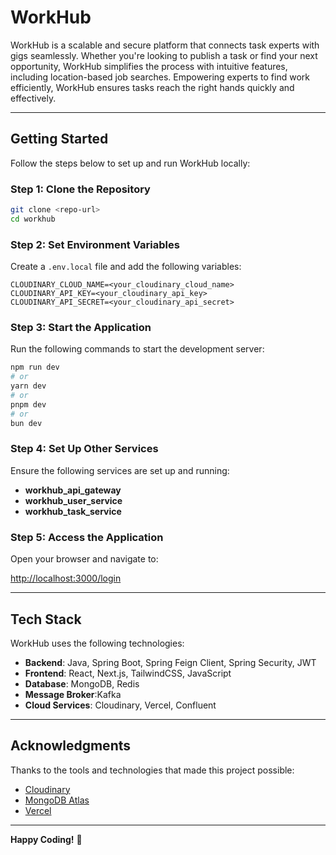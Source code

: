 # WorkHub

WorkHub is a scalable and secure platform that connects task experts with gigs seamlessly. Whether you're looking to publish a task or find your next opportunity, WorkHub simplifies the process with intuitive features, including location-based job searches. Empowering experts to find work efficiently, WorkHub ensures tasks reach the right hands quickly and effectively.

---

## Getting Started

Follow the steps below to set up and run WorkHub locally:

### Step 1: Clone the Repository

```bash
git clone <repo-url>
cd workhub
```

### Step 2: Set Environment Variables

Create a `.env.local` file and add the following variables:

```plaintext
CLOUDINARY_CLOUD_NAME=<your_cloudinary_cloud_name>
CLOUDINARY_API_KEY=<your_cloudinary_api_key>
CLOUDINARY_API_SECRET=<your_cloudinary_api_secret>
```

### Step 3: Start the Application

Run the following commands to start the development server:

```bash
npm run dev
# or
yarn dev
# or
pnpm dev
# or
bun dev
```

### Step 4: Set Up Other Services

Ensure the following services are set up and running:

- **workhub_api_gateway**
- **workhub_user_service**
- **workhub_task_service**

### Step 5: Access the Application

Open your browser and navigate to:

[http://localhost:3000/login](http://localhost:3000/login)

---

## Tech Stack

WorkHub uses the following technologies:

- **Backend**: Java, Spring Boot, Spring Feign Client, Spring Security, JWT
- **Frontend**: React, Next.js, TailwindCSS, JavaScript
- **Database**: MongoDB, Redis
- **Message Broker**:Kafka 
- **Cloud Services**: Cloudinary, Vercel, Confluent

---

## Acknowledgments

Thanks to the tools and technologies that made this project possible:
- [Cloudinary](https://cloudinary.com/)
- [MongoDB Atlas](https://www.mongodb.com/cloud/atlas)
- [Vercel](https://vercel.com/)

---

**Happy Coding!** 🚀
